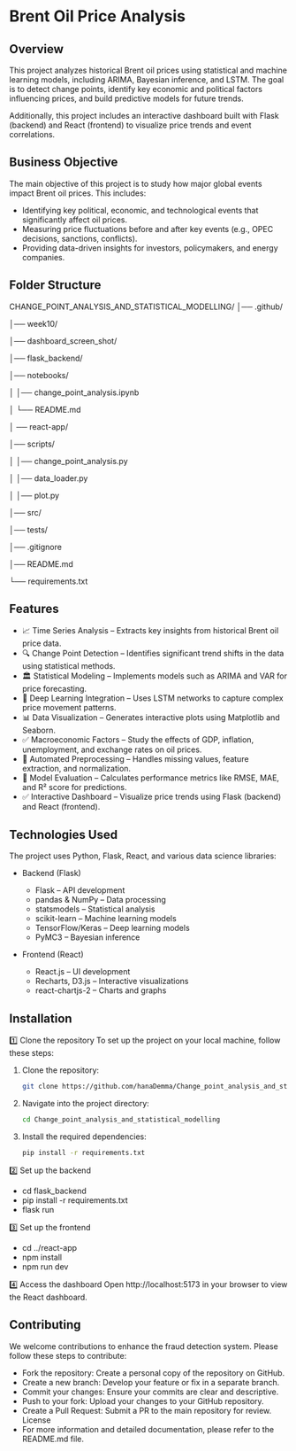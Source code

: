 # Brent Oil Price Analysis

## Overview

This project analyzes historical Brent oil prices using statistical and machine learning models, including ARIMA, Bayesian inference, and LSTM. The goal is to detect change points, identify key economic and political factors influencing prices, and build predictive models for future trends.

Additionally, this project includes an interactive dashboard built with Flask (backend) and React (frontend) to visualize price trends and event correlations.


## Business Objective
The main objective of this project is to study how major global events impact Brent oil prices. This includes:

- Identifying key political, economic, and technological events that significantly affect oil prices.
- Measuring price fluctuations before and after key events (e.g., OPEC decisions, sanctions, conflicts).
- Providing data-driven insights for investors, policymakers, and energy companies.

## Folder Structure 

CHANGE_POINT_ANALYSIS_AND_STATISTICAL_MODELLING/
│── .github/

│── week10/

│── dashboard_screen_shot/

│── flask_backend/

│── notebooks/

│   │── change_point_analysis.ipynb

│   └── README.md

│ ── react-app/

│── scripts/

│   │── change_point_analysis.py

│   │── data_loader.py

│   │── plot.py

│── src/

│── tests/

│── .gitignore

│── README.md

└── requirements.txt

## Features

- 📈 Time Series Analysis – Extracts key insights from historical Brent oil price data.
- 🔍 Change Point Detection – Identifies significant trend shifts in the data using statistical methods.
- 🏛 Statistical Modeling – Implements models such as ARIMA and VAR for price forecasting.
- 🤖 Deep Learning Integration – Uses LSTM networks to capture complex price movement patterns.
- 📊 Data Visualization – Generates interactive plots using Matplotlib and Seaborn.
- ✅ Macroeconomic Factors – Study the effects of GDP, inflation, unemployment, and exchange rates on oil prices.
- 🔄 Automated Preprocessing – Handles missing values, feature extraction, and normalization.
- 📡 Model Evaluation – Calculates performance metrics like RMSE, MAE, and R² score for predictions.
- ✅ Interactive Dashboard – Visualize price trends using Flask (backend) and React (frontend).


## Technologies Used

The project uses Python, Flask, React, and various data science libraries:

* Backend (Flask)
   - Flask – API development
   - pandas & NumPy – Data processing
   - statsmodels – Statistical analysis
   - scikit-learn – Machine learning models
   - TensorFlow/Keras – Deep learning models
   - PyMC3 – Bayesian inference

* Frontend (React)
   - React.js – UI development
   - Recharts, D3.js – Interactive visualizations
   - react-chartjs-2 – Charts and graphs


## Installation

1️⃣ Clone the repository
To set up the project on your local machine, follow these steps:


1. Clone the repository:
   ```bash
   git clone https://github.com/hanaDemma/Change_point_analysis_and_statistical_modelling-
2. Navigate into the project directory:
   ```bash
   cd Change_point_analysis_and_statistical_modelling

3. Install the required dependencies:
   ```bash
   pip install -r requirements.txt


2️⃣ Set up the backend
   - cd flask_backend
   - pip install -r requirements.txt
   - flask run

3️⃣ Set up the frontend
   - cd ../react-app
   - npm install
   - npm run dev

4️⃣ Access the dashboard
Open http://localhost:5173 in your browser to view the React dashboard.

## Contributing

We welcome contributions to enhance the fraud detection system. Please follow these steps to contribute:

   - Fork the repository: Create a personal copy of the repository on GitHub.
   - Create a new branch: Develop your feature or fix in a separate branch.
   - Commit your changes: Ensure your commits are clear and descriptive.
   - Push to your fork: Upload your changes to your GitHub repository.
   - Create a Pull Request: Submit a PR to the main repository for review.
   License
   - For more information and detailed documentation, please refer to the README.md file.